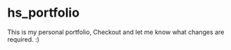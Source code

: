 # hs_portfolio
This is my personal portfolio, Checkout and let me know what changes are required. :)
